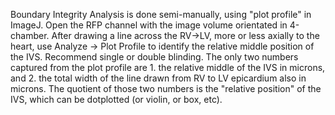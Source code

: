 Boundary Integrity Analysis is done semi-manually, using "plot profile" in ImageJ.  Open the RFP channel with the image volume orientated in 4-chamber.  After drawing a line across the RV->LV, more or less axially to the heart, use Analyze -> Plot Profile to identify the relative middle position of the IVS.  Recommend single or double blinding.  The only two numbers captured from the plot profile are 1. the relative middle of the IVS in microns, and 2. the total width of the line drawn from RV to LV epicardium also in microns.  The quotient of those two numbers is the "relative position" of the IVS, which can be dotplotted (or violin, or box, etc). 
